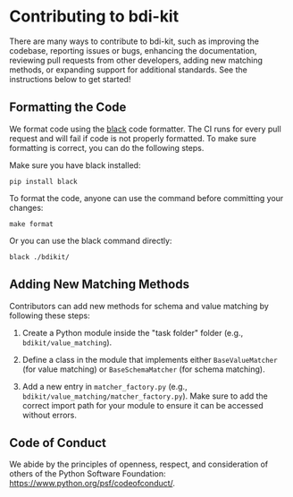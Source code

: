 Contributing to bdi-kit
=======================

There are many ways to contribute to bdi-kit, such as improving the codebase, reporting 
issues or bugs, enhancing the documentation, reviewing pull requests from other developers, 
adding new matching methods, or expanding support for additional standards. 
See the instructions below to get started!


Formatting the Code
-------------------

We format code using the [black](https://black.readthedocs.io/en/stable/) code formatter.
The CI runs for every pull request and will fail if code is not properly formatted.
To make sure formatting is correct, you can do the following steps.

Make sure you have black installed:
```
pip install black
```

To format the code, anyone can use the command before committing your changes:
```
make format
```

Or you can use the black command directly:
```
black ./bdikit/
```


Adding New Matching Methods
---------------------------

Contributors can add new methods for schema and value matching by following these steps:

1. Create a Python module inside the "task folder" folder (e.g., `bdikit/value_matching`).

2. Define a class in the module that implements either `BaseValueMatcher` (for value matching) or `BaseSchemaMatcher` (for schema matching).

3. Add a new entry in `matcher_factory.py` (e.g., `bdikit/value_matching/matcher_factory.py`). Make sure to add the correct import path for your 
module to ensure it can be accessed without errors.


Code of Conduct
---------------

We abide by the principles of openness, respect, and consideration of others
of the Python Software Foundation: https://www.python.org/psf/codeofconduct/.
